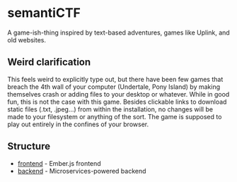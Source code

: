 # semantiCTF
A game-ish-thing inspired by text-based adventures, games like Uplink, and old websites.

## Weird clarification
This feels weird to explicitly type out, but there have been few games that breach the 4th wall of your computer (Undertale, Pony Island) by making themselves crash or adding files to your desktop or whatever. While in good fun, this is not the case with this game. Besides clickable links to download static files (.txt, .jpeg...) from within the installation, no changes will be made to your filesystem or anything of the sort. The game is supposed to play out entirely in the confines of your browser.

## Structure
- [frontend](frontend/) - Ember.js frontend
- [backend](backend/) - Microservices-powered backend

